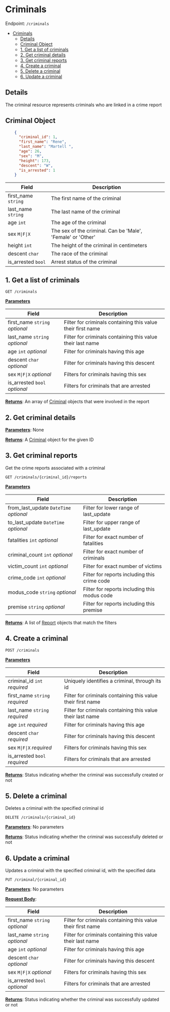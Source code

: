 # Criminals
Endpoint: `/criminals`

- [Criminals](#criminals)
  - [Details](#details)
  - [Criminal Object](#criminal-object)
  - [1. Get a list of criminals](#1-get-a-list-of-criminals)
  - [2. Get criminal details](#2-get-criminal-details)
  - [3. Get criminal reports](#3-get-criminal-reports)
  - [4. Create a criminal](#4-create-a-criminal)
  - [5. Delete a criminal](#5-delete-a-criminal)
  - [6. Update a criminal](#6-update-a-criminal)

## Details

The criminal resource represents criminals who are linked in a crime report

## Criminal Object

```json
    {
      "criminal_id": 1,
      "first_name": "Rene",
      "last_name": "Martell ",
      "age": 26,
      "sex": "M",
      "height": 173,
      "descent": "W",
      "is_arrested": 1
    }
```

| Field               | Description                                                 |
|---------------------|-------------------------------------------------------------|
| first_name `string` | The first name of the criminal                              |
| last_name `string`  | The last name of the criminal                               |
| age `int`           | The age of the criminal                                     |
| sex `M\|F\|X`       | The sex of the criminal. Can be 'Male', 'Female' or 'Other' |
| height `int`        | The height of the criminal in centimeters                   |
| descent `char`      | The race of the criminal                                    |
| is_arrested `bool`  | Arrest status of the criminal                               |

## 1. Get a list of criminals

`GET /criminals`

**<u>Parameters</u>**

| Field                          | Description                                                 |
|--------------------------------|-------------------------------------------------------------|
| first_name `string` *optional* | Filter for criminals containing this value their first name |
| last_name `string` *optional*  | Filter for criminals containing this value their last name  |
| age `int` *optional*           | Filter for criminals having this age                        |
| descent `char` *optional*      | Filter for criminals having this descent                    |
| sex `M\|F\|X` *optional*       | Filters for criminals having this sex                       |
| is_arrested `bool` *optional*  | Filters for criminals that are arrested                     |

**<u>Returns</u>**: An array of [Criminal](#criminal-object) objects that were involved in the report

## 2. Get criminal details

**<u>Parameters</u>**: None

**<u>Returns</u>**: A [Criminal](#criminal-object) object for the given ID

## 3. Get criminal reports

Get the crime reports associated with a criminal

`GET /criminals/{criminal_id}/reports`

**<u>Parameters</u>**

| Field                                  | Description                                  |
|----------------------------------------|----------------------------------------------|
| from_last_update `DateTime` *optional* | Filter for lower range of last_update        |
| to_last_update `DateTime` *optional*   | Filter for upper range of last_update        |
| fatalities `int` *optional*            | Filter for exact number of fatalities        |
| criminal_count `int` *optional*        | Filter for exact number of criminals         |
| victim_count `int` *optional*          | Filter for exact number of victims           |
| crime_code `int` *optional*            | Filter for reports including this crime code |
| modus_code `string` *optional*         | Filter for reports including this modus code |
| premise `string` *optional*            | Filter for reports including this premise    |

**<u>Returns</u>**: A list of [Report](reports.md#report-object) objects that match the filters

## 4. Create a criminal

`POST /criminals`

**<u>Parameters</u>**

| Field                          | Description                                                 |
|--------------------------------|-------------------------------------------------------------|
| criminal_id `int` *required*   | Uniquely identifies a criminal, through its id              |
| first_name `string` *required* | Filter for criminals containing this value their first name |
| last_name `string` *required*  | Filter for criminals containing this value their last name  |
| age `int` *required*           | Filter for criminals having this age                        |
| descent `char` *required*      | Filter for criminals having this descent                    |
| sex `M\|F\|X` *required*       | Filters for criminals having this sex                       |
| is_arrested `bool` *required*  | Filters for criminals that are arrested                     |

**<u>Returns</u>**: Status indicating whether the criminal was successfully created or not

## 5. Delete a criminal

Deletes a criminal with the specified criminal id

`DELETE /criminals/{criminal_id}`

**<u>Parameters</u>**: No parameters

**<u>Returns</u>**: Status indicating whether the criminal was successfully deleted or not

## 6. Update a criminal

Updates a criminal with the specified criminal id, with the specified data

`PUT /criminal/{criminal_id}`

**<u>Parameters</u>**: No parameters

**<u>Request Body</u>**:

| Field                          | Description                                                 |
|--------------------------------|-------------------------------------------------------------|
| first_name `string` *optional* | Filter for criminals containing this value their first name |
| last_name `string` *optional*  | Filter for criminals containing this value their last name  |
| age `int` *optional*           | Filter for criminals having this age                        |
| descent `char` *optional*      | Filter for criminals having this descent                    |
| sex `M\|F\|X` *optional*       | Filters for criminals having this sex                       |
| is_arrested `bool` *optional*  | Filters for criminals that are arrested                     |

**<u>Returns</u>**: Status indicating whether the criminal was successfully updated or not